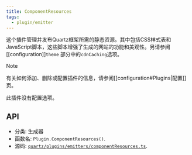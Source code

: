 ```yaml
---
title: ComponentResources
tags:
  - plugin/emitter
---
```


这个插件管理并发布Quartz框架所需的静态资源。其中包括CSS样式表和JavaScript脚本，这些脚本增强了生成的网站的功能和美观性。另请参阅[[configuration]]`theme` 部分中的`cdnCaching`选项。

> [!note]
> 有关如何添加、删除或配置插件的信息，请参阅[[configuration#Plugins|配置]]页。

此插件没有配置选项。

## API

- 分类: 生成器
- 函数名: `Plugin.ComponentResources()`.
- 源码: [`quartz/plugins/emitters/componentResources.ts`](https://github.com/jackyzha0/quartz/blob/v4/quartz/plugins/emitters/componentResources.ts).
